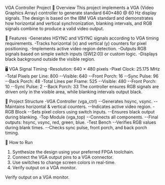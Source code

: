 VGA Controller Project
📖 Overview
This project implements a VGA (Video Graphics Array) controller to generate standard 640×480 @ 60 Hz display signals.
The design is based on the IBM VGA standard and demonstrates how horizontal and vertical synchronization, blanking intervals, and RGB signals combine to produce a valid video output.

🎯 Features
-Generates HSYNC and VSYNC signals according to VGA timing requirements.
-Tracks horizontal (x) and vertical (y) counters for pixel positioning.
-Implements active video region detection.
-Outputs RGB signals based on simple switch inputs (SW[2:0]) or custom logic.
-Displays black background outside the visible region.

🖥 VGA Signal Timing
-Resolution: 640 × 480 pixels
-Pixel Clock: 25.175 MHz
-Total Pixels per Line: 800
  --Visible: 640
  --Front Porch: 16
  --Sync Pulse: 96
  --Back Porch: 48
-Total Lines per Frame: 525
  --Visible: 480
  --Front Porch: 10
  --Sync Pulse: 2
  --Back Porch: 33
The controller ensures RGB signals are driven only in the visible area, while blanking intervals output black.

🧩 Project Structure
-VGA Controller (vga_ctrl) 
  --Generates hsync, vsync.
  --Maintains horizontal & vertical counters.
  --Indicates active video region.
-RGB Block
  --Sets pixel colors using switch inputs.
  --Ensures black output during blanking.
-Top Module (vga_top)
  --Connects all components.
  --Final outputs: hsync, vsync, red, green, blue.
-Test Bench
  --Verifies RGB values during blank times.
  --Checks sync pulse, front porch, and back porch timing.

🚀 How to Run
1) Synthesize the design using your preferred FPGA toolchain.
2) Connect the VGA output pins to a VGA connector.
3) Use switches to change screen colors in real-time.
4) Verify output on a VGA monitor.

Verify output on a VGA monitor.
